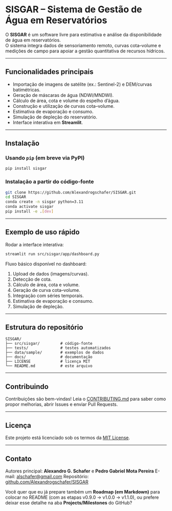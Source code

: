 # SISGAR – Sistema de Gestão de Água em Reservatórios

O **SISGAR** é um software livre para estimativa e análise da disponibilidade de água em reservatórios.  
O sistema integra dados de sensoriamento remoto, curvas cota–volume e medições de campo para apoiar a gestão quantitativa de recursos hídricos.  

---

## Funcionalidades principais

- Importação de imagens de satélite (ex.: Sentinel-2) e DEM/curvas batimétricas.  
- Geração de máscaras de água (NDWI/MNDWI).  
- Cálculo de área, cota e volume do espelho d’água.  
- Construção e utilização de curvas cota–volume.  
- Estimativa de evaporação e consumo.  
- Simulação de depleção do reservatório.  
- Interface interativa em **Streamlit**.  

---

## Instalação

### Usando `pip` (em breve via PyPI)
```bash
pip install sisgar
````

### Instalação a partir do código-fonte

```bash
git clone https://github.com/Alexandrogschafer/SISGAR.git
cd SISGAR
conda create -n sisgar python=3.11
conda activate sisgar
pip install -e .[dev]
```

---

## Exemplo de uso rápido

Rodar a interface interativa:

```bash
streamlit run src/sisgar/app/dashboard.py
```

Fluxo básico disponível no dashboard:

1. Upload de dados (imagens/curvas).
2. Detecção de cota.
3. Cálculo de área, cota e volume.
4. Geração de curva cota–volume.
5. Integração com séries temporais.
6. Estimativa de evaporação e consumo.
7. Simulação de depleção.

---

## Estrutura do repositório

```
SISGAR/
├── src/sisgar/         # código-fonte
├── tests/              # testes automatizados
├── data/sample/        # exemplos de dados
├── docs/               # documentação
├── LICENSE             # licença MIT
└── README.md           # este arquivo
```

---

## Contribuindo

Contribuições são bem-vindas!
Leia o [CONTRIBUTING.md](CONTRIBUTING.md) para saber como propor melhorias, abrir Issues e enviar Pull Requests.

---

## Licença

Este projeto está licenciado sob os termos da [MIT License](LICENSE).

---

## Contato

Autores principal: **Alexandro G. Schafer** e **Pedro Gabriel Mota Pereira**
E-mail: [alschafer@gmail.com](mailto:alschafer@gmail.com)
Repositório: [github.com/Alexandrogschafer/SISGAR](https://github.com/Alexandrogschafer/SISGAR)



Você quer que eu já prepare também um **Roadmap (em Markdown)** para colocar no README (com as etapas v0.9.0 → v1.0.0 → v1.1.0), ou prefere deixar esse detalhe na aba **Projects/Milestones** do GitHub?
```
